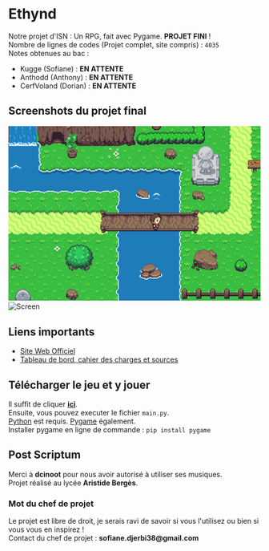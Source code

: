 # Ethynd
Notre projet d'ISN : Un RPG, fait avec Pygame. **PROJET FINI** !  
Nombre de lignes de codes (Projet complet, site compris) : `4035`  
Notes obtenues au bac :  
- Kugge (Sofiane) : **EN ATTENTE**  
- Anthodd (Anthony) : **EN ATTENTE**  
- CerfVoland (Dorian) : **EN ATTENTE**

## Screenshots du projet final
![Screen](https://github.com/ProjetIsn2019/Rapports/blob/master/images/photo_perso.PNG?raw=true)  
![Screen](https://projetisn2019.github.io/images/sofiane/collisions.gif)

## Liens importants
- [Site Web Officiel](https://projetisn2019.github.io/)  
- [Tableau de bord, cahier des charges et sources](https://github.com/ProjetIsn2019/Rapports/blob/master/RECAPITULATIF.md) 

## Télécharger le jeu et y jouer
Il suffit de cliquer **[ici](https://github.com/ProjetIsn2019/Ethynd/archive/master.zip)**.  
Ensuite, vous pouvez executer le fichier `main.py`.  
[Python](https://www.python.org/) est requis. [Pygame](https://www.pygame.org/) également.  
Installer pygame en ligne de commande : `pip install pygame`

## Post Scriptum
Merci à **dcinoot** pour nous avoir autorisé à utiliser ses musiques.  
Projet réalisé au lycée **Aristide Bergès**.
### Mot du chef de projet
Le projet est libre de droit, je serais ravi de savoir si vous l'utilisez ou bien si vous vous en inspirez !  
Contact du chef de projet : __sofiane.djerbi38@gmail.com__
